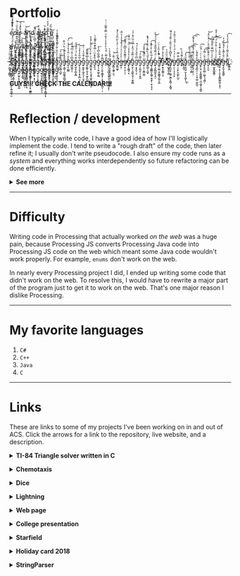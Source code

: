 # Portfolio
*epic* and also *g*


m̋͑̋́̈́̾ͪͬ̅ͧ͛̽̓̄ͤͩ̔͂̚͏̡̰̼͍͙͡y͔̥̣̖̘̘̦͓̟͈̖̥͆ͩ̓͋͊͋̉̋̏̾ͫͥ̚͠ ̴̖͔͓̫̬ͮ̒̌̓̈́ͬ̍ͮ̽̏ͧͯ́͡ͅn̶͉̩̪͙̲̻̙͎̠̜͐͆̌̒͢͠ͅͅa̢̡̤̦͇͕ͦ̀̉̉̍̒͑̓͊̂́͢͝m̦̘̟͎̯̫̜̲̲̹̖͇̖̣͈̲̭ͣ̽́̉͐̄͊͠é̛̛͇̰͔̙̲͍̥̯̙̽͑̅͆͐͑̒̇ͦ͐̄̚̚͘͘͞ ̶̽̿̒ͨ͊ͫͫ̄͑̽̀̌͜͏̤̥̫̗͔̪̖̭̮̝̙̪̖̩̹͚̰̬ì̷̭͈̳̱ͮͬ̔́͒ͧͮ̇̑̕ş̵̷̙̭͉͙̯͕̜̘ͣ́ͨ̍̅̏͟͝ ̧̟̙͖͔̗̯̙̭ͥͨ͛͌͐ͦ͊ͤ̂̄ͬ̀͘ͅĵ̷̵̴̪̻͈̹͖͓̒̏͂̅̇̍̓͢ͅȩ̛ͧ͋͗ͮ̅̓̆̿̄̅ͮ̓̒̓ͭͬͮ̐́͟҉̤͎̮͍̞͕̹͙̬̠f̛̛̳̜̥̝̮͚̜͕̼̩̻̗ͨ̊ͫͪͦ̂͋̃ͤ̏̒͜f̸̛̝̹̼͔͖͔̫̦̠͔̞̹̙̙͙̎ͮͨ̓̀

̶̷̧̜̯̰̰̦͔̻̻̩̎̊ͬ̋̈͑ͩ̓͐g̒̿͂̾̅̀̑͗̈́̚̕҉̤̙̭͙̼͈̺̫̻̲̤̞̳̖͡͡ͅg̷̖̣̖̜̑̉̽̐̂͂̃ͬ̆̀͗̉ͮͅg̡̨͊͐ͩ̎̃ͣ̾̄̇̀̇̂̃͂̍̊͋̚͠͏̟̣̻͎͢g̡̼̝̱̬͙͓̝̞͇͓̊́͂͌̊̍ͨ̑ͭ̅̕g̼̼̯̣̲̙̗̦͈̫͖̪̭͖͇͔̦̱̠̅̓͑͂ͬ̂̏͒͆̋ͦ͑̾͌͒̓̅̚͠g̨̛͔̖̙̜̫̙͈͚̮̤̽ͬͦ̽̄̅̅͟͝͞g̍͊̅͌͂͏̨̢̮̠̠̞̲̙g̨ͨ̅̐ͧͪ͏͇͍̖͎g̷̊̆ͦ̄͋͝҉̫͓̘͓͉̪̗̰̻̭̮̜̩̼̱͕͖̹̪ġ̴̢̹̰͓̝̠̯͙̗̲͈̯̰̦͓̜̤̳̞ͭ̓͂̽ͦͣ̈͌̒̆̊́g̢̨͉͍̘̲̦̰̭̤̗̮̦̬̝̘͉͒ͯ̉̿̔̂͟͜͡g̢̢̼̥͚͍̰̘̟̰̮̯̠ͨ͑͗̃̈́̃́ͭ̽̈ͫͅģ̉͛̊̈́̋͑̃͐̔ͥ̀̐͛̃ͬͨ͏͓͔͚̼̜̝̩̪̞̀g̨̪̝̻͉̺͈̃̏͋ͫ̇͐͢͞g̵̶̶̵̢͉͇̜̦̪̯̳̟̲̻̘̙͍͙̤͋̐̀̊̋͊͑ͪͩ̇͊ͅg̤͓̜̺̳̃̍̆ͥ̅ͣ̍̊̓̓ͥ̈́͜͡ǧ̴͖͖̰̩͎͆ͤͤ̏ͭ͆̍̆ͣ̓͟ͅg̨͖̯̖̝̺͙̻ͣ̆̈̄ͬͩͨ̑̎̾ͫ͜g̵̨̧̘̱̖̥͕̟̗̻͔͕͗̅͋̓͛̽̉͑͝ͅg̟͈̮͍̞͖̗͈͎̹͍̭̜̖͌ͮ͊ͩ̒ͥͯ̇͘g̨̗̻̥̼̝͙̤̰̱̟̺̾̆͆͌̃̃͊͟͟͞g̨̻̱̭̹̟͉̱͈̘͚̥͔̞͓̰̯ͪͧ͑̂ͧ̓̈́ͦ̾ͤ͛͐̄͘͟ͅġ̴̨̱̤̘̃̊̊ͫͨ̿͐͊̂ͤ͌̃ͯ̀ģ̿̌̏̀͆̍̔͏̷̴̙̘͎̯̠̺̬̜͇͞g̴̷̨̗̤̝̼͎̮̻̟̟͕͙̥̲̠̖̪̩̜͕̅̃̍̂͘g̵̍̽̿ͥ͋ͪ̓̒̾̾̍͋ͩ̿̓͌̅ͨͥ̀҉̢̨̩̜̤̝̺͎̗̤̟̘̜̮̼̞̰͇̱̞ͅg̷̨̩͙̫͔͙̞̼̝̜̘͕͚͚̭̼̅ͨ̆ͪͣ̀̀ͅͅg̨̻̝͚͍̣̤̬ͭ̎̄ͥ͘͝g̴̵̦͇͚̬ͫ̊͂̇ͪͯͩ͗̈́͛̀̆ͫ̃ͩͤ́̚̚g̶̶̻̟̦ͭ͐̍̓ͧͣͨ̈́̇͊̒ͯ̾͐̇̋̑͜g̵̸̢̞̹̝̦̩̩ͭ̑͌̆͋̒̄͆͂ͨ͛͌̃ͧ͡g̸̢̢͚̪̟̖̖̓̓̔ͮ̽̽͐ͥͫ̽ͥ̅̓̾͟͢g̢̱͎̤͉̲͚̖͈̘͔̮̱̮̻̐ͦ̿͋ͩ̂̒ͬͩ̇͂̈́̄̇ͩ́g̜͙̞̭̩̹̥ͨ͆͐͂̂ͦͣͮͣ̚͘̕g͎̗̯̰̫̦̖͕̝̰̰͛̅͂ͦ́͠ğ͕͔̹̤̭̳͚̫ͭͫ̐̄͑̑̌̀́̚͘͠g̸̭̱̺̠̝͖̟̾̎ͫͪ̏͌͐ͦ̏ͧ̓ͣ̀̀̚ͅg̸͈̠̘͇͇̮͙̺͍̮̯̯̙̹̯̜̩̥͙̔͐̅ͪ͊ͮ͒ͮ̃̊̇̚͡g̢̘̰̗̻͖̭͉̭͕̓ͬ̈ͩ͌̉̃̃̆ͣ̊ͣͧͣͪͦ͜g̷̵̸̳͎̮̳͕̭͚̳̥̯̲̯͙͖̔ͪ͒̽̒̋̒͑͛̈̚̚͢ͅͅg̴̷̢̱̥͓̯͇̜̝̩͆͐̎̓̓ͨ̑̋͞ͅgͩͨ̏̈ͧͮͭ̈̌ͮ͛̈ͥ̈́ͣ͗҉̴̧̢͖̞͍͈̜̳͡g̴̱͙̪̫̹̟̫̰̗̮̪͕̥̻̩̣͙̳̘͑ͭ̽̋͆̂͛͒ͩ͂̃͗ͨ͂̄ͤͩ̆̚͘̕̕g̷̢̩̖̣͔͎͓͕̙͗ͤͨͯ̔̈́ͯ̉ͬ͋̄̀ͪ̐́́͘̕ǧ̷̢̣̹͓̙̮͕̺̙̪̝ͬ͊̿͢͜ģ̢͛͌̈̊ͪ̏҉͎̠͓̼̗ḡ̞̫̭̺̠̫̗͓̝̝̺̙͉̋̈́̒͟͡ͅgͥ̄̑ͩ̅ͣ̑̃͢͠͡͡͏̦͖̭͈̺͔̣̜̣͎̺̦̤͔̳ǧ̲̥͓̩͕̠̦̤͑ͧͦ͋̓̑̎ͥ́͒̓͂̄͠͡g̷̢̡̛̪̥͔̣̹͔̯̠͚̠̫͈̪̘̋̓̎̾̃̀ģ̵̨̥̩̟̤͙̩͇͈̳̟̜̪͔̺̥͕̯̪͍ͯͭͮͥ́̌ͪ͡ġ̶̨̙̭̯̼̲̠̫͖͔͉͉̻̹ͧ̆͗̿̍͟͞͠ĝ̶͔͎̤̬͗ͦ̊͌̏̈̌ͩ̊ͬ͗̓ͤ̂̒͜͢͝ġ̸̷̀̔ͦͦ͆̿ͮ̏̎̅̎ͥ̕͝҉͎̹͖͙̼̲̬͇ͅg̸̛ͤ̓ͯͭ̉̀ͥ̌͐̋ͨͩ͋ͭ̓͋͜͜҉̲̘ͅg̸̷̛̮̼̜̞̗̜̯̝̝̬̻͚̯̪̘͎͈̝͋ͣ̈̆͋̀͑͊̑̊g̵̶̯̝̱̮͎̰̩͇̬ͯ̈͋͛͌̔ͤ́̽̑̏ͣ̓͜g͊ͨ̑̄̓̑̅ͮ̾ͬ͑̃͐̓͛̓͡҉̺͚̪̝̪g̴̷͙̻̙̩̠̮̜͓̣̗̙͙̲̱͖͓̗̮ͬ͒̑̓̎̈͋͋̊̓̀ͣ̅g̸̓ͧ͑ͪ́̕͏͍̝̰̰̞̥̲ǧ̥͚̖̙̟̞̖͖͙͍̳͌͐ͧ̽̎ͬ͂̊ͫ͛͢͞g̵̔ͬ̋͗͆̚҉̴͓̙͎͉̪͈̰̰̣̙̪ͅģ͖͙̘ͪͫ̽ͭ́ͫ͑̾͑ͨ̒ͣ̀͡ͅg̷̢̧̳̩̙̥͕͚̣̠̙̥̫̲̳̣̐ͫ̿͐̇ͭ̿ͨͮ̄̈̽ͦ͆ͨ̈́̓̚͞ͅg͛͆ͥͪ͘͏̥͓̬͓̖̺͉̤̣̯̟͔̟̩̭g̴̢͓̩̩͓̥͉̳̼ͭͭͬͮ͗̍̒̃̍̒͊́̐͆͌͗́͌͡ͅg̵̢͈̘̱̗̳͔͚͕̭̩̬̫̹̞ͭ̃̔̇ͭͩͥ̄̾ͧͭ̅̽̾ͣͫ̾ͩ̀́g̴͚̥̠͔̰͇͍̪̞͍̠̝̩̭̻̣̗̟ͥͣͣͨ͑͑̊̌͝g̰͍̩̱̗ͦ̊̂̄͂̿ͩ̀̋̈ͥͥͣͯ͊̋ͭ̚͢͞g̏̽͒̏͐̅ͣ̎̉͏̱͔̣͔̜̟͓̝̩̥̲̟̦̀̕͢͞ͅg̵̛̛̭̰̪̯̫͉͈̩̫͌̏ͭ́̃͊͠

**GUYS!!! CHECK THE CALENDAR!!!**

---

# Reflection / development


When I typically write code, I have a good idea of how I'll logistically implement the code. I tend to write a "rough draft" of the code, then later refine it; I usually don't write pseudocode. I also ensure my code runs as a *system* and everything works interdependently so future refactoring can be done efficiently.

<details><summary><strong>See more</strong></summary>

Most of the pride I have as a programmer comes from the code I write outside of class. All of these projects I made independently. Here are a few projects I'm proud of:

- My most recent project is my C# library, [RazorSharp](https://github.com/Decimation/RazorSharp).

	- I also wrote a [few articles](https://www.codeproject.com/Articles/1254217/Calculating-Heap-Size-of-Managed-Objects) on the code I wrote documenting .NET internals.

	- This specific code snippet uses pointer manipulation and pointer arithmetic which helped me understand pointers. To summarize the function, it returns the memory address of the raw data of an object in dynamic heap memory.

	```C#
	[MethodImpl(MethodImplOptions.AggressiveInlining)]
	public static Pointer<byte> AddressOfHeap<T>(ref T t) where T : class
	{
		TypedReference tr = __makeref(t);

		// NOTE:
		// Strings have their data offset by RuntimeHelpers.OffsetToStringData
		// Arrays have their data offset by IntPtr.Size * 2 bytes (may be different for 32 bit)
		return **(IntPtr**) (&tr);
	}
	```       

- Around April 2018, I started writing my C triangle solver for the TI-84: [TITrig](https://github.com/Decimation/TITrig). This project taught me a lot about assembly, specifically Zilog Z80 assembly, and native programming.

- I also made a Schoology quiz taker in November 2017 using Selenium and C#: [QuizletSharp](https://github.com/Decimation/QuizletSharp). I'm in the process of rewriting this library because my skills have increased significantly since I first wrote it. Ironically, the program is actually very fast. This is a code snippet that resolves the current question and attempts to find the closest answer.

	```C#
	public void LongMode()
	{
		Stopwatch localSw = Stopwatch.StartNew();

		Console.Clear();
		_numOfQuestions = GetQuestionAmount();
		Console.WriteLine("Total questions: {0}", _numOfQuestions);

		for (int i = 0; i < _numOfQuestions; i++) {
			_currentQuestion = i;
			string prompt = GetPromptAtQuestionNum(i);

			List<IWebElement> radios = GetRadiosAtQuestionNum(i);
			LogQuestion("Indexed {0} radios in this scope", radios.Count);


			string def;

			if (Manual.ContainsKey(prompt)) {
				def = Manual[prompt];
				goto skipPool;
			}

			try {
				def = _qp.Pool[prompt];
			}
			catch (KeyNotFoundException) {
				// Run advanced search if key is not found

				LogQuestion("Key not found!");
				def = FindClosestDelta(prompt);
			}
	...
	```

- My first significant project was my [Cydia repository](https://github.com/Decimation/decimation.github.io) for jailbroken iOS devices which I made in 8th grade. It has served as a template for many GitHub-based Debian APT package management repositories.

- For my class-based accomplishments, I learned a lot about Processing (which I honestly dislike) and drawing methods. It has helped me visually channel my creativity. You can also use the arrows below to see some of the projects I made in class

</p>
</details>

---

# Difficulty

Writing code in Processing that actually worked *on the web* was a huge pain, because Processing JS converts Processing Java code into Processing JS code on the web which meant some Java code wouldn't work properly. For example, `enums` don't work on the web. 

In nearly every Processing project I did, I ended up writing some code that didn't work on the web. To resolve this, I would have to rewrite a major part of the program just to get it to work on the web. That's one major reason I dislike Processing.

---

# My favorite languages

1. `C#`
2. `C++`
3. `Java`
4. `C`

---

# Links

These are links to some of my projects I've been working on in and out of ACS. Click the arrows for a link to the repository, live website, and a description.

<p></p>


<details><summary><strong>TI-84 Triangle solver written in C</strong></summary>
<p>

- <a href="https://github.com/Decimation/TITrig">TITrig<br></a>

- <p>45-45-90<br> <img src="https://raw.githubusercontent.com/Decimation/TITrig/master/45_45_90.png"></p>

- <p>AAS<br> <img src="https://raw.githubusercontent.com/Decimation/TITrig/master/aas.png"></p>

- Some of the hardest code is in [this file](https://github.com/Decimation/TITrig/blob/master/src/Right/RightTriangle.c)

</p>
</details>

<p></p>

<details><summary><strong>Chemotaxis</strong></summary>
<p>

- <a href="https://github.com/StantonR16/Chemotaxis">Chemotaxis<br></a>

- <a href="https://stantonr16.github.io/Chemotaxis/">Chemotaxis URL</a>

</p>
</details>

<p></p>


<details><summary><strong>Dice</strong></summary>
<p>

- <a href="https://github.com/StantonR16/Dice">Dice<br></a>

- <a href="https://stantonr16.github.io/Dice/">Dice URL</a>

</p>
</details>

<p></p>


<details><summary><strong>Lightning</strong></summary>
<p>

- <a href="https://github.com/StantonR16/lightning2">Lightning (+JS)<br></a>

- <a href="https://stantonr16.github.io/lightning2/">Lightning URL<br></a>

<!-- <a href="https://stantonr16.github.io/Dice/">Lightning JS</a> -->

</p>
</details>

<p></p>


<details><summary><strong>Web page</strong></summary>
<p>
  
  - <a href="https://github.com/StantonR16/TestPage">Web page<br></a>
  
  - <a href="https://stantonr16.github.io/TestPage/">Web page URL<br></a>


</p>

</details>

<p></p>

<details><summary><strong>College presentation</strong></summary>

<p>
  
  - <a href="https://docs.google.com/presentation/d/10J8a6gS9GdSibj7b8eD5rL5nlw0OKGnh99JgMz0yQVU/edit?usp=sharing">Presentation<br></a>


</p>
</details>
<p></p>

<details><summary><strong>Starfield</strong></summary>

<p>
  
  - <a href="https://github.com/StantonR16/starfield5">Starfield<br></a>
  
  - <a href="https://stantonr16.github.io/starfield5/">Starfield URL<br></a>
 
```Java
void move(double angleDelta) {
    m_color = color((int)(Math.cos(m_angle) * 255),(int)(Math.sin(m_angle) * 255),(int)(Math.tan(m_angle) * 255));
    m_x = Math.cos(m_angle) * m_scalar + (m_x);
    m_y = Math.sin(m_angle) * m_scalar + (m_y);
    m_angle += angleDelta;
  }
```

- Basically, this code does some epic trigonometric and sinusoidal calculations which move the star. This code actually wasn't hard at all (because SOH-CAH-TOA is epic), but relatively speaking it was hard to visualize the calculations.
 
</p>
</details>

<p></p>
<details><summary><strong>Holiday card 2018</strong></summary>

<p>
  
  - <a href="https://github.com/StantonR16/HolidayCard2018">Holiday card<br></a>
 
 
</p>



</details>
<p></p>
<details><summary><strong>StringParser</strong></summary>

<p>
  
  - <a href="https://github.com/ACS-2018-2019/Stanton.R/tree/master/StringParser_">WIP<br></a>
  
  

- WIP
 
</p>
</details>


